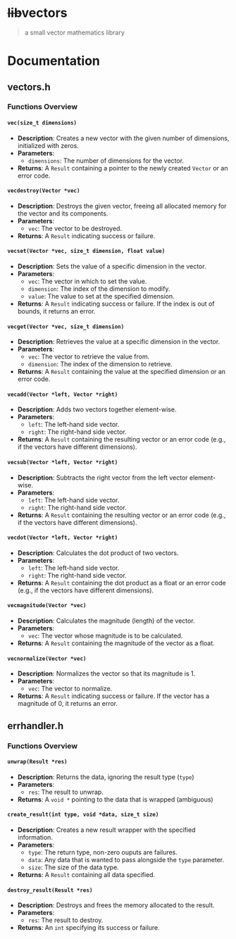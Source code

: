 # ~~lib~~vectors
> a small vector mathematics library

# Documentation
## vectors.h
### Functions Overview
#### `vec(size_t dimensions)`
- **Description**: Creates a new vector with the given number of dimensions, initialized with zeros.
- **Parameters**:
  - `dimensions`: The number of dimensions for the vector.
- **Returns**: A `Result` containing a pointer to the newly created `Vector` or an error code.

#### `vecdestroy(Vector *vec)`
- **Description**: Destroys the given vector, freeing all allocated memory for the vector and its components.
- **Parameters**:
  - `vec`: The vector to be destroyed.
- **Returns**: A `Result` indicating success or failure.

#### `vecset(Vector *vec, size_t dimension, float value)`
- **Description**: Sets the value of a specific dimension in the vector.
- **Parameters**:
  - `vec`: The vector in which to set the value.
  - `dimension`: The index of the dimension to modify.
  - `value`: The value to set at the specified dimension.
- **Returns**: A `Result` indicating success or failure. If the index is out of bounds, it returns an error.

#### `vecget(Vector *vec, size_t dimension)`
- **Description**: Retrieves the value at a specific dimension in the vector.
- **Parameters**:
  - `vec`: The vector to retrieve the value from.
  - `dimension`: The index of the dimension to retrieve.
- **Returns**: A `Result` containing the value at the specified dimension or an error code.

#### `vecadd(Vector *left, Vector *right)`
- **Description**: Adds two vectors together element-wise.
- **Parameters**:
  - `left`: The left-hand side vector.
  - `right`: The right-hand side vector.
- **Returns**: A `Result` containing the resulting vector or an error code (e.g., if the vectors have different dimensions).

#### `vecsub(Vector *left, Vector *right)`
- **Description**: Subtracts the right vector from the left vector element-wise.
- **Parameters**:
  - `left`: The left-hand side vector.
  - `right`: The right-hand side vector.
- **Returns**: A `Result` containing the resulting vector or an error code (e.g., if the vectors have different dimensions).

#### `vecdot(Vector *left, Vector *right)`
- **Description**: Calculates the dot product of two vectors.
- **Parameters**:
  - `left`: The left-hand side vector.
  - `right`: The right-hand side vector.
- **Returns**: A `Result` containing the dot product as a float or an error code (e.g., if the vectors have different dimensions).

#### `vecmagnitude(Vector *vec)`
- **Description**: Calculates the magnitude (length) of the vector.
- **Parameters**:
  - `vec`: The vector whose magnitude is to be calculated.
- **Returns**: A `Result` containing the magnitude of the vector as a float.

#### `vecnormalize(Vector *vec)`
- **Description**: Normalizes the vector so that its magnitude is 1.
- **Parameters**:
  - `vec`: The vector to normalize.
- **Returns**: A `Result` indicating success or failure. If the vector has a magnitude of 0, it returns an error.

## errhandler.h
### Functions Overview
#### `unwrap(Result *res)`
- **Description**: Returns the data, ignoring the result type (`type`)
- **Parameters**:
  - `res`: The result to unwrap.
- **Returns**: A `void *` pointing to the data that is wrapped (ambiguous)

#### `create_result(int type, void *data, size_t size)`
- **Description**: Creates a new result wrapper with the specified information.
- **Parameters**:
  - `type`: The return type, non-zero ouputs are failures.
  - `data`: Any data that is wanted to pass alongside the `type` parameter.
  - `size`: The size of the data type.
- **Returns**: A `Result` containing all data specified.

#### `destroy_result(Result *res)`
- **Description**: Destroys and frees the memory allocated to the result.
- **Parameters**:
  - `res`: The result to destroy.
- **Returns**: An `int` specifying its success or failure.
